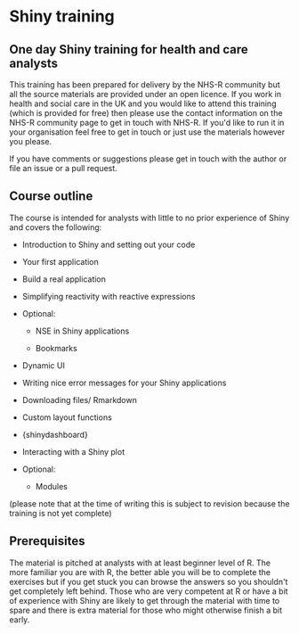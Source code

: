 # Shiny training

## One day Shiny training for health and care analysts

This training has been prepared for delivery by the NHS-R community but all the source materials are provided under an open licence. If you work in health and social care in the UK and you would like to attend this training (which is provided for free) then please use the contact information on the NHS-R community page to get in touch with NHS-R. If you'd like to run it in your organisation feel free to get in touch or just use the materials however you please.

If you have comments or suggestions please get in touch with the author or file an issue or a pull request.

## Course outline

The course is intended for analysts with little to no prior experience of Shiny and covers the following:

-   Introduction to Shiny and setting out your code

-   Your first application

-   Build a real application

-   Simplifying reactivity with reactive expressions

-   Optional:

    -   NSE in Shiny applications

    -   Bookmarks

-   Dynamic UI

-   Writing nice error messages for your Shiny applications

-   Downloading files/ Rmarkdown

-   Custom layout functions

-   {shinydashboard}

-   Interacting with a Shiny plot

-   Optional:

    -   Modules

(please note that at the time of writing this is subject to revision because the training is not yet complete)

## Prerequisites

The material is pitched at analysts with at least beginner level of R. The more familiar you are with R, the better able you will be to complete the exercises but if you get stuck you can browse the answers so you shouldn't get completely left behind. Those who are very competent at R or have a bit of experience with Shiny are likely to get through the material with time to spare and there is extra material for those who might otherwise finish a bit early.
